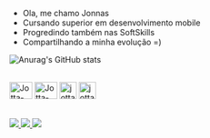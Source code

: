 - Ola, me chamo Jonnas
- Cursando superior em desenvolvimento mobile
- Progredindo também nas SoftSkills
- Compartilhando a minha evolução =)

![Anurag's GitHub stats](https://github-readme-stats.vercel.app/api?username=jonnasdev&theme=midnight-purple&show_icons=true)

<div style="display: inline_block"><br>

<img align="center" alt="Jotta-MYSQL" height="30" width="40" src= "https://cdn.jsdelivr.net/gh/devicons/devicon/icons/mysql/mysql-plain-wordmark.svg"/>
<img align="center" alt="Jotta-Postgres" height="30" width="40" src="https://cdn.jsdelivr.net/gh/devicons/devicon/icons/postgresql/postgresql-original.svg" />

<img align="center" alt="jotta-linux" height="30" with="40" src="https://cdn.jsdelivr.net/gh/devicons/devicon/icons/linux/linux-original.svg" />
<img align="center" alt="jotta-git" height="30" with="40" src="https://cdn.jsdelivr.net/gh/devicons/devicon/icons/git/git-original-wordmark.svg" />

   

</div>
<br>
<br>
<div>
<a href="https://www.instagram.com/jotta_ti/" target="_blank"> <img src="https://img.shields.io/badge/Instagram-E4405F?style=for-the-badge&logo=instagram&logoColor=white" target="_blank"> </a>  
<a href="[https://github.com/JonnasDev](https://www.linkedin.com/in/jonnasdev/)" target="_blank"> <img src="https://img.shields.io/badge/LinkedIn-0077B5?style=for-the-badge&logo=linkedin&logoColor=white" target="_blank"> </a>
<a href="contatojonnas01@gmail.com" target="_blank"> <img src="https://img.shields.io/badge/Gmail-D14836?style=for-the-badge&logo=gmail&logoColor=white" target="_blank"> </a>
</div>


